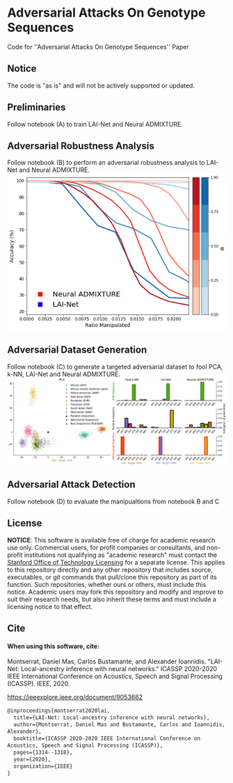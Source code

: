 # Adversarial Attacks On Genotype Sequences

Code for ''Adversarial Attacks On Genotype Sequences'' Paper


## Notice
The code is "as is" and will not be actively supported or updated. 


## Preliminaries
Follow notebook (A) to train LAI-Net and Neural ADMIXTURE.


## Adversarial Robustness Analysis
Follow notebook (B) to perform an adversarial robustness analysis to LAI-Net and Neural ADMIXTURE.
![generated dataset](figs/manipulation_acc.png)

## Adversarial Dataset Generation
Follow notebook (C) to generate a targeted adversarial dataset to fool PCA, k-NN, LAI-Net and Neural ADMIXTURE.
![generated dataset](figs/fake_dataset.png)

## Adversarial Attack Detection
Follow notebook (D) to evaluate the manipualtions from notebook B and C


## License

**NOTICE**: This software is available free of charge for academic research use only. Commercial users, for profit companies or consultants, and non-profit institutions not qualifying as "academic research" must contact the [Stanford Office of Technology Licensing](https://otl.stanford.edu/) for a separate license. This applies to this repository directly and any other repository that includes source, executables, or git commands that pull/clone this repository as part of its function. Such repositories, whether ours or others, must include this notice. Academic users may fork this repository and modify and improve to suit their research needs, but also inherit these terms and must include a licensing notice to that effect.

## Cite

#### When using this software, cite: 
Montserrat, Daniel Mas, Carlos Bustamante, and Alexander Ioannidis. "LAI-Net: Local-ancestry inference with neural networks." ICASSP 2020-2020 IEEE International Conference on Acoustics, Speech and Signal Processing (ICASSP). IEEE, 2020.

https://ieeexplore.ieee.org/document/9053662

```
@inproceedings{montserrat2020lai,
  title={LAI-Net: Local-ancestry inference with neural networks},
  author={Montserrat, Daniel Mas and Bustamante, Carlos and Ioannidis, Alexander},
  booktitle={ICASSP 2020-2020 IEEE International Conference on Acoustics, Speech and Signal Processing (ICASSP)},
  pages={1314--1318},
  year={2020},
  organization={IEEE}
}
```
